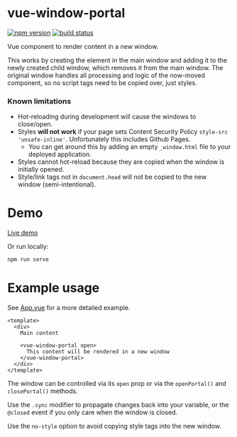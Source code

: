 # vue-window-portal
[![npm version](http://img.shields.io/npm/v/vue-window-portal.svg?style=flat&logo=npm)](https://npmjs.org/package/vue-window-portal "View this project on npm")
[![build status](https://github.com/shamus03/vue-window-portal/workflows/master/badge.svg)](https://github.com/Shamus03/vue-window-portal "View this project on Github")

Vue component to render content in a new window.


This works by creating the element in the main window and adding it to the newly created child window, which removes it from the main window. The original window handles all processing and logic of the now-moved component, so no script tags need to be copied over, just styles.

### Known limitations

- Hot-reloading during development will cause the windows to close/open.
- Styles **will not work** if your page sets Content Security Policy `style-src 'unsafe-inline'`. Unfortunately this includes Github Pages.
  - You can get around this by adding an empty `_window.html` file to your deployed application.
- Styles cannot hot-reload because they are copied when the window is initially opened.
- Style/link tags not in `document.head` will not be copied to the new window (semi-intentional).

# Demo

[Live demo](https://shamus03.github.io/vue-window-portal/)

Or run locally:
```bash
npm run serve
```

# Example usage
See [App.vue](./src/App.vue) for a more detailed example.

```vue
<template>
  <div>
    Main content

    <vue-window-portal open>
      This content will be rendered in a new window
    </vue-window-portal>
  </div>
</template>
```

The window can be controlled via its `open` prop or via the `openPortal()` and `closePortal()` methods.

Use the `.sync` modifier to propagate changes back into your variable, or the `@closed` event if you only care when the window is closed.

Use the `no-style` option to avoid copying style tags into the new window.